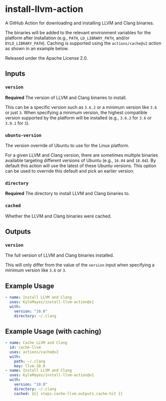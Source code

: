 # install-llvm-action

A GitHub Action for downloading and installing LLVM and Clang binaries.

The binaries will be added to the relevant environment variables for the
platform after installation (e.g., `PATH`, `LD_LIBRARY_PATH`, and/or
`DYLD_LIBRARY_PATH`). Caching is supported using the `actions/cache@v2` action
as shown in an example below.

Released under the Apache License 2.0.

## Inputs

### `version`

**Required** The version of LLVM and Clang binaries to install.

This can be a specific version such as `3.6.2` or a minimum version like `3.6`
or just `3`. When specifying a minimum version, the highest compatible version
supported by the platform will be installed (e.g., `3.6.2` for `3.6` or `3.9.1`
for `3`).

### `ubuntu-version`

The version override of Ubuntu to use for the Linux platform.

For a given LLVM and Clang version, there are sometimes multiple binaries
available targeting different versions of Ubuntu (e.g., `16.04` and `18.04`).
By default this action will use the latest of these Ubuntu versions. This
option can be used to override this default and pick an earlier version.

### `directory`

**Required** The directory to install LLVM and Clang binaries to.

### `cached`

Whether the LLVM and Clang binaries were cached.

## Outputs

### `version`

The full version of LLVM and Clang binaries installed.

This will only differ from the value of the `version` input when specifying a
minimum version like `3.6` or `3`.

## Example Usage

```yml
- name: Install LLVM and Clang
  uses: KyleMayes/install-llvm-action@v1
  with:
    version: "10.0"
    directory: ~/.clang
```

## Example Usage (with caching)

```yml
- name: Cache LLVM and Clang
  id: cache-llvm
  uses: actions/cache@v2
  with:
    path: ~/.clang
    key: llvm-10.0
- name: Install LLVM and Clang
  uses: KyleMayes/install-llvm-action@v1
  with:
    version: "10.0"
    directory: ~/.clang
    cached: ${{ steps.cache-llvm.outputs.cache-hit }}
```
